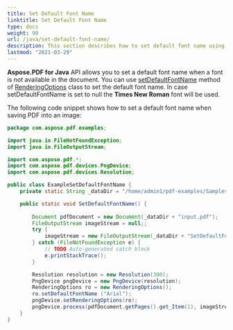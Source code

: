 ```yaml
---
title: Set Default Font Name
linktitle: Set Default Font Name
type: docs
weight: 90
url: /java/set-default-font-name/
description: This section describes how to set default font name using Aspose.PDF for Java library.
lastmod: "2021-03-29"
---
```


**Aspose.PDF for Java** API allows you to set a default font name when a font is not available in the document. You can use [setDefaultFontName](https://apireference.aspose.com/pdf/java/com.aspose.pdf/RenderingOptions#setDefaultFontName-java.lang.String-) method of [RenderingOptions](https://apireference.aspose.com/pdf/java/com.aspose.pdf/RenderingOptions) class to set the default font name. In case setDefaultFontName is set to null the **Times New Roman** font will be used. 

The following code snippet shows how to set a default font name when saving PDF into an image:

```java
package com.aspose.pdf.examples;

import java.io.FileNotFoundException;
import java.io.FileOutputStream;

import com.aspose.pdf.*;
import com.aspose.pdf.devices.PngDevice;
import com.aspose.pdf.devices.Resolution;

public class ExampleSetDefaultFontName {
    private static String _dataDir = "/home/admin1/pdf-examples/Samples/";

    public static void SetDefaultFontName() {
        
        Document pdfDocument = new Document(_dataDir + "input.pdf");
        FileOutputStream imageStream = null;;
        try {
            imageStream = new FileOutputStream(_dataDir + "SetDefaultFontName.png");
        } catch (FileNotFoundException e) {
            // TODO Auto-generated catch block
            e.printStackTrace();
        }

        Resolution resolution = new Resolution(300);
        PngDevice pngDevice = new PngDevice(resolution);
        RenderingOptions ro = new RenderingOptions();
        ro.setDefaultFontName ("Arial");
        pngDevice.setRenderingOptions(ro);
        pngDevice.process(pdfDocument.getPages().get_Item(1), imageStream);
    }    
}
```

